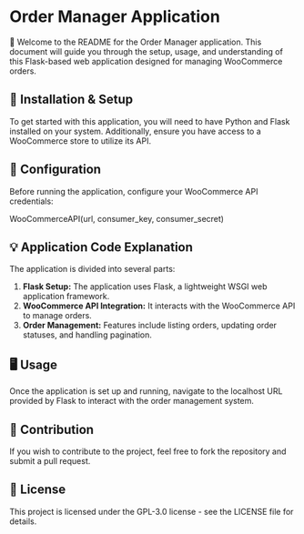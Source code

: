 
# Order Manager Application

👋 Welcome to the README for the Order Manager application. This document will guide you through the setup, usage, and understanding of this Flask-based web application designed for managing WooCommerce orders.

## 🚀 Installation & Setup

To get started with this application, you will need to have Python and Flask installed on your system. Additionally, ensure you have access to a WooCommerce store to utilize its API.

## 🔧 Configuration

Before running the application, configure your WooCommerce API credentials:

<div class="code">WooCommerceAPI(url, consumer_key, consumer_secret)</div>

## 💡 Application Code Explanation

The application is divided into several parts:

1.  **Flask Setup:** The application uses Flask, a lightweight WSGI web application framework.
2.  **WooCommerce API Integration:** It interacts with the WooCommerce API to manage orders.
3.  **Order Management:** Features include listing orders, updating order statuses, and handling pagination.

## 🖥️ Usage

Once the application is set up and running, navigate to the localhost URL provided by Flask to interact with the order management system.

## 🤝 Contribution

If you wish to contribute to the project, feel free to fork the repository and submit a pull request.

## 📝 License

This project is licensed under the GPL-3.0 license - see the LICENSE file for details.


